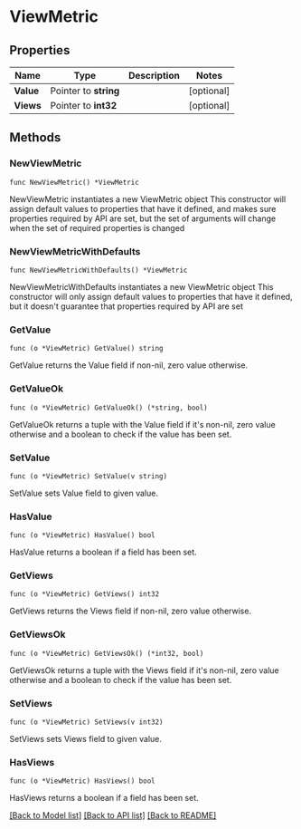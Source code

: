 # ViewMetric

## Properties

Name | Type | Description | Notes
------------ | ------------- | ------------- | -------------
**Value** | Pointer to **string** |  | [optional] 
**Views** | Pointer to **int32** |  | [optional] 

## Methods

### NewViewMetric

`func NewViewMetric() *ViewMetric`

NewViewMetric instantiates a new ViewMetric object
This constructor will assign default values to properties that have it defined,
and makes sure properties required by API are set, but the set of arguments
will change when the set of required properties is changed

### NewViewMetricWithDefaults

`func NewViewMetricWithDefaults() *ViewMetric`

NewViewMetricWithDefaults instantiates a new ViewMetric object
This constructor will only assign default values to properties that have it defined,
but it doesn't guarantee that properties required by API are set

### GetValue

`func (o *ViewMetric) GetValue() string`

GetValue returns the Value field if non-nil, zero value otherwise.

### GetValueOk

`func (o *ViewMetric) GetValueOk() (*string, bool)`

GetValueOk returns a tuple with the Value field if it's non-nil, zero value otherwise
and a boolean to check if the value has been set.

### SetValue

`func (o *ViewMetric) SetValue(v string)`

SetValue sets Value field to given value.

### HasValue

`func (o *ViewMetric) HasValue() bool`

HasValue returns a boolean if a field has been set.

### GetViews

`func (o *ViewMetric) GetViews() int32`

GetViews returns the Views field if non-nil, zero value otherwise.

### GetViewsOk

`func (o *ViewMetric) GetViewsOk() (*int32, bool)`

GetViewsOk returns a tuple with the Views field if it's non-nil, zero value otherwise
and a boolean to check if the value has been set.

### SetViews

`func (o *ViewMetric) SetViews(v int32)`

SetViews sets Views field to given value.

### HasViews

`func (o *ViewMetric) HasViews() bool`

HasViews returns a boolean if a field has been set.


[[Back to Model list]](../README.md#documentation-for-models) [[Back to API list]](../README.md#documentation-for-api-endpoints) [[Back to README]](../README.md)


